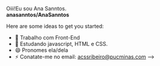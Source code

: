 Oiii!Eu sou Ana Sanntos.                                                                                                                                                             
**anasanntos/AnaSanntos** 

Here are some ideas to get you started:

- 🔭 Trabalho com Front-End
- 🌱 Estudando javascript, HTML e CSS.
- 😄 Pronomes ela/dela
- ⚡ Conatate-me no email: acssribeiro@pucminas.com
-->
